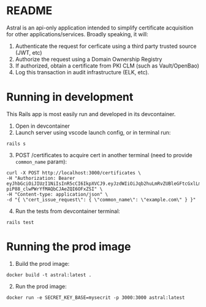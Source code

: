 # README

Astral is an api-only application intended to simplify
certificate acquisition for other applications/services. Broadly speaking,
it will: 

1) Authenticate the request for cerficate using a third party trusted source (JWT, etc)
2) Authorize the request using a Domain Ownership Registry 
3) If authorized, obtain a certificate from PKI CLM (such as Vault/OpenBao)
4) Log this transaction in audit infrastructure (ELK, etc).

# Running in development

This Rails app is most easily run and developed in its devcontainer.

1) Open in devcontainer
2) Launch server using vscode launch config, or in terminal run:
```
rails s
```
3) POST /certificates to acquire cert in another terminal (need to provide `common_name` param):
```
curl -X POST http://localhost:3000/certificates \
-H "Authorization: Bearer eyJhbGciOiJIUzI1NiIsInR5cCI6IkpXVCJ9.eyJzdWIiOiJqb2huLmRvZUBleGFtcGxlLmNvbSIsIm5hbWUiOiJKb2huIERvZSIsImlhdCI6MTUxNjIzOTAyMiwiZ3JvdXBzIjpbImdyb3VwMSIsImdyb3VwMiJdLCJhdWQiOiJhc3RyYWwifQ.tfRLXmE_eq-piP88_clwPWrYfMAQbCJAeZQI6OFxZSI" \
-H "Content-type: application/json" \
-d "{ \"cert_issue_request\": { \"common_name\": \"example.com\" } }"
```
4) Run the tests from devcontainer terminal:
```
rails test
```

# Running the prod image
1) Build the prod image:
```
docker build -t astral:latest .
```
2) Run the prod image:
```
docker run -e SECRET_KEY_BASE=mysecrit -p 3000:3000 astral:latest
```
